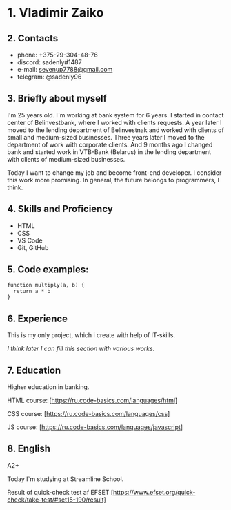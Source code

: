 # 1. Vladimir Zaiko
## 2. Contacts
* phone: +375-29-304-48-76
* discord: sadenly#1487
* e-mail: sevenup7788@gmail.com
* telegram: @sadenly96
## 3. Briefly about myself
I'm 25 years old. I`m working at bank system for 6 years. I started in contact center of Belinvestbank, where I worked with clients requests. A year later I moved to the lending department of Belinvestnak and worked with clients of small and medium-sized businesses. Three years later I moved to the department of work with corporate clients. And 9 months ago I changed bank and started work in VTB-Bank (Belarus) in the lending department with clients of medium-sized businesses.


Today I want to change my job and become front-end developer. I consider this work more promising. In general, the future belongs to programmers, I think.
## 4. Skills and Proficiency
* HTML
* CSS
* VS Code
* Git, GitHub
## 5. Code examples:
```
function multiply(a, b) {
  return a * b
}
```
## 6. Experience
This is my only project, which i create with help of IT-skills.


*I think later I can fill this section with various works.*
## 7. Education
Higher education in banking.


HTML course: [https://ru.code-basics.com/languages/html]


CSS course: [https://ru.code-basics.com/languages/css]


JS course: [https://ru.code-basics.com/languages/javascript]
## 8. English
A2+ 


Today I`m studying at Streamline School.


Result of quick-check test af EFSET [https://www.efset.org/quick-check/take-test/#set15-190/result]